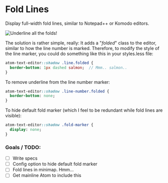 # Fold Lines

Display full-width fold lines, similar to Notepad++ or Komodo editors.

![Underline all the folds!](http://i.imgur.com/eCu5VW4.gif)

The solution is rather simple, really: It adds a "*folded*" class to the editor, similar to how the
line number is marked.  Therefore, to modify the style of the line marker, you could do something
like this in your styles.less file:

```sass
atom-text-editor::shadow .line.folded {
  border-bottom: 1px dashed salmon;  // Mmm.. salmon..
}
```

To remove underline from the line number marker:
```sass
atom-text-editor::shadow .line-number.folded {
  border-bottom: none;
}
```

To hide default fold marker (which I feel to be redundant while fold lines are visible):
```sass
atom-text-editor::shadow .fold-marker {
  display: none;
}
```

### Goals / TODO:
* [ ] Write specs
* [ ] Config option to hide default fold marker
* [ ] Fold lines in minimap.  Hmm&hellip;
* [ ] Get mainline Atom to include this
